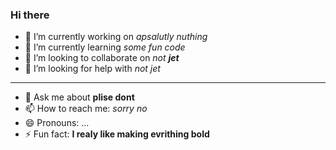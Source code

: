 ### Hi there


- 🔭 I’m currently working on *apsalutly nuthing*
- 🌱 I’m currently learning *some fun code*
- 👯 I’m looking to collaborate on *not __jet__*
- 🤔 I’m looking for help with *not jet*
---
- 💬 Ask me about **plise dont**
- 📫 How to reach me: _sorry no_
- 😄 Pronouns: ...
- ⚡ Fun fact: **I realy like making evrithing bold**

